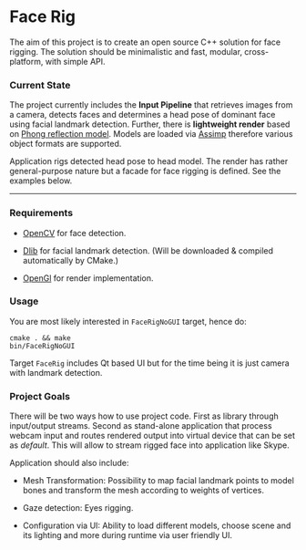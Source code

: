 # Face Rig

The aim of this project is to create an open source C++ solution 
for face rigging. The solution should be minimalistic and fast, 
modular, cross-platform, with simple API.

### Current State

The project currently includes the **Input Pipeline** that retrieves images from a camera,
detects faces and determines a head pose of dominant face using facial landmark detection. 
Further, there is **lightweight render** based on [Phong reflection model](https://en.wikipedia.org/wiki/Phong_reflection_model).
Models are loaded via [Assimp](https://github.com/assimp/assimp) therefore various 
object formats are supported.

Application rigs detected head pose to head model. The render has rather 
general-purpose nature but a facade for face rigging is defined. See the examples below.
****

### Requirements

- [OpenCV](https://opencv.org/) for face detection.

- [Dlib](http://dlib.net/) for facial landmark detection. 
(Will be downloaded & compiled automatically by CMake.)

- [OpenGl](https://www.opengl.org/) for render implementation.


### Usage

You are most likely interested in `FaceRigNoGUI` target, hence do:
```
cmake . && make 
bin/FaceRigNoGUI
```

Target `FaceRig` includes Qt based UI but for the time being 
it is just camera with landmark detection.

### Project Goals

There will be two ways how to use project code. First as library through 
input/output streams. Second as stand-alone application that process webcam 
input and routes rendered output into virtual device that can be set as *default*. 
This will allow to stream rigged face into application like Skype.

Application should also include:

- Mesh Transformation: Possibility to map facial landmark points to model bones 
and transform the mesh according to weights of vertices.

- Gaze detection: Eyes rigging.

- Configuration via UI: Ability to load different models, choose scene and its lighting
and more during runtime via user friendly UI.
